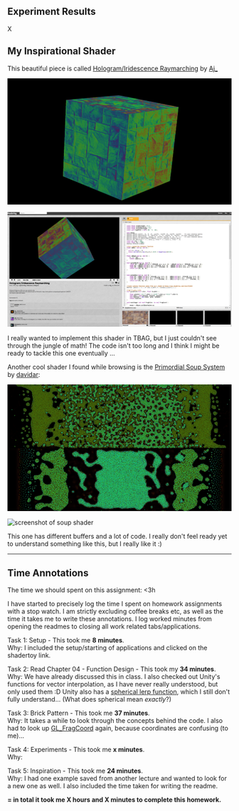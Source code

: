 <!-- Functions -->

## Experiment Results

X

## My Inspirational Shader

This beautiful piece is called [Hologram/Iridescence Raymarching](https://www.shadertoy.com/view/XlcBR7) by [Aj_](https://www.shadertoy.com/user/Aj_)

![screenshot preview only](./imgs/shadertoy1_preview.png)

![screenshot of iridescence shader](./imgs/shadertoy1.png)

I really wanted to implement this shader in TBAG, but I just couldn't see through the jungle of math! The code isn't too long and I think I might be ready to tackle this one eventually ...

Another cool shader I found while browsing is the [Primordial Soup System](https://www.shadertoy.com/view/NssczB) by [davidar](https://www.shadertoy.com/user/davidar):

![screenshot preview only](./imgs/shadertoy2_preview.png)

![screenshot of soup shader](./imgs/shadertoy2.png)

This one has different buffers and a lot of code. I really don't feel ready yet to understand something like this, but I really like it :)

---

## Time Annotations

The time we should spent on this assignment: <3h

I have started to precisely log the time I spent on homework assignments with a stop watch. I am strictly excluding coffee breaks etc, as well as the time it takes me to write these annotations. I log worked minutes from opening the readmes to closing all work related tabs/applications.

Task 1: Setup - This took me **8 minutes**.  
Why: I included the setup/starting of applications and clicked on the shadertoy link.

Task 2: Read Chapter 04 - Function Design - This took my **34 minutes**.  
Why: We have already discussed this in class. I also checked out Unity's functions for vector interpolation, as I have never really understood, but only used them :D Unity also has a [spherical lerp function](https://docs.unity3d.com/ScriptReference/Vector3.Slerp.html), which I still don't fully understand... (What does spherical mean *exactly*?)

Task 3: Brick Pattern - This took me **37 minutes**.  
Why: It takes a while to look through the concepts behind the code. I also had to look up [GL_FragCoord](https://docs.gl/sl4/gl_FragCoord) again, because coordinates are confusing (to me)...

Task 4: Experiments - This took me **x minutes**.  
Why:

Task 5: Inspiration - This took me **24 minutes**.  
Why: I had one example saved from another lecture and wanted to look for a new one as well. I also included the time taken for writing the readme.

**= in total it took me X hours and X minutes to complete this homework.**